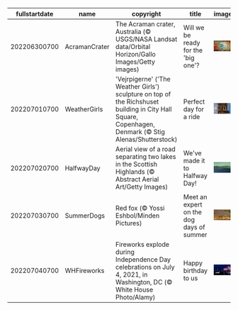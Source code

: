 |fullstartdate|name|copyright|title|image|
|--|--|--|--|--|
202206300700|AcramanCrater|The Acraman crater, Australia (© USGS/NASA Landsat data/Orbital Horizon/Gallo Images/Getty images)|Will we be ready for the 'big one'?|![](/en-US/2022/07/202206300700AcramanCrater.jpg)|
202207010700|WeatherGirls|'Vejrpigerne' ('The Weather Girls') sculpture on top of the Richshuset building in City Hall Square, Copenhagen, Denmark (© Stig Alenas/Shutterstock)|Perfect day for a ride|![](/en-US/2022/07/202207010700WeatherGirls.jpg)|
202207020700|HalfwayDay|Aerial view of a road separating two lakes in the Scottish Highlands (© Abstract Aerial Art/Getty Images)|We've made it to Halfway Day!|![](/en-US/2022/07/202207020700HalfwayDay.jpg)|
202207030700|SummerDogs|Red fox (© Yossi Eshbol/Minden Pictures)|Meet an expert on the dog days of summer|![](/en-US/2022/07/202207030700SummerDogs.jpg)|
202207040700|WHFireworks|Fireworks explode during Independence Day celebrations on July 4, 2021, in Washington, DC (© White House Photo/Alamy)|Happy birthday to us|![](/en-US/2022/07/202207040700WHFireworks.jpg)|
